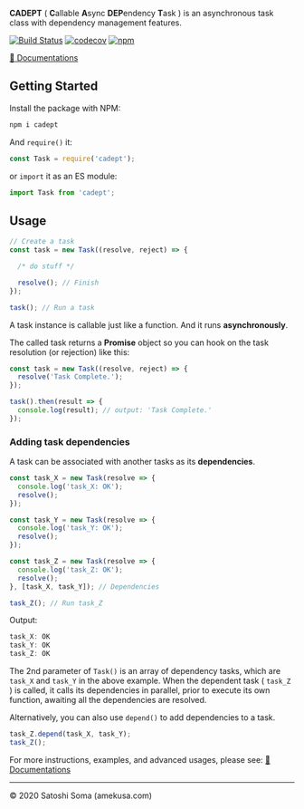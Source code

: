 **CADEPT** ( **C**allable **A**sync **DEP**endency **T**ask ) is an asynchronous task class with dependency management features.

[![Build Status](https://travis-ci.com/amekusa/cadept.svg?branch=master)](https://travis-ci.com/amekusa/cadept) [![codecov](https://codecov.io/gh/amekusa/cadept/branch/master/graph/badge.svg)](https://codecov.io/gh/amekusa/cadept) [![npm](https://img.shields.io/badge/dynamic/json?label=npm%0Apackage&query=%24%5B%27dist-tags%27%5D%5B%27latest%27%5D&url=https%3A%2F%2Fregistry.npmjs.org%2Fcadept%2F)](https://www.npmjs.com/package/cadept)

[:blue_book: Documentations](https://amekusa.github.io/cadept/latest/)


## Getting Started

Install the package with NPM:

```sh
npm i cadept
```

And `require()` it:

```js
const Task = require('cadept');
```

or `import` it as an ES module:

```js
import Task from 'cadept';
```

## Usage

```js
// Create a task
const task = new Task((resolve, reject) => {

  /* do stuff */

  resolve(); // Finish
});

task(); // Run a task
```

A task instance is callable just like a function. And it runs **asynchronously**.

The called task returns a **Promise** object so you can hook on the task resolution (or rejection) like this:

```js
const task = new Task((resolve, reject) => {
  resolve('Task Complete.');
});

task().then(result => {
  console.log(result); // output: 'Task Complete.'
});
```

### Adding task dependencies

A task can be associated with another tasks as its **dependencies**.

```js
const task_X = new Task(resolve => {
  console.log('task_X: OK');
  resolve();
});

const task_Y = new Task(resolve => {
  console.log('task_Y: OK');
  resolve();
});

const task_Z = new Task(resolve => {
  console.log('task_Z: OK');
  resolve();
}, [task_X, task_Y]); // Dependencies

task_Z(); // Run task_Z
```

Output:

```js
task_X: OK
task_Y: OK
task_Z: OK
```

The 2nd parameter of `Task()` is an array of dependency tasks, which are `task_X` and `task_Y` in the above example. When the dependent task ( `task_Z` ) is called, it calls its dependencies in parallel, prior to execute its own function, awaiting all the dependencies are resolved.

Alternatively, you can also use `depend()` to add dependencies to a task.

```js
task_Z.depend(task_X, task_Y);
task_Z();
```



For more instructions, examples, and advanced usages, please see:
[:blue_book: Documentations](https://amekusa.github.io/cadept/latest/)

---

&copy; 2020 Satoshi Soma (amekusa.com)

